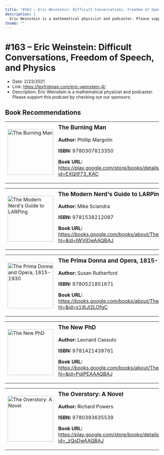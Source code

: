 ```yaml
---
title: "#163 – Eric Weinstein: Difficult Conversations, Freedom of Speech, and Physics"
description: |
  Eric Weinstein is a mathematical physicist and podcaster. Please support this podcast by checking out our sponsors:"
thumb: ""
---
```


# #163 – Eric Weinstein: Difficult Conversations, Freedom of Speech, and Physics

  - Date: 2/23/2021
  - Link: https://lexfridman.com/eric-weinstein-4/
  - Description: Eric Weinstein is a mathematical physicist and podcaster. Please support this podcast by checking out our sponsors:

## Book Recommendations

<table style="border: none;"><tr style="border: none;"><td style="border: none;"><img src="https://books.google.com/books/content?id=EXQltf73_KAC&printsec=frontcover&img=1&zoom=1&edge=curl&source=gbs_api" alt="The Burning Man" width="150" style="vertical-align: top;"></td><td style="border: none; vertical-align: top;"><h3 style='margin-top: 5'>The Burning Man</h3><p><strong>Author:</strong> Phillip Margolin</p><p><strong>ISBN:</strong> 9780307813350</p><p><strong>Book URL:</strong> <a href="https://play.google.com/store/books/details?id=EXQltf73_KAC">https://play.google.com/store/books/details?id=EXQltf73_KAC</a></p></td></tr></table>
<table style="border: none;"><tr style="border: none;"><td style="border: none;"><img src="https://books.google.com/books/content?id=IWViDwAAQBAJ&printsec=frontcover&img=1&zoom=1&edge=curl&source=gbs_api" alt="The Modern Nerd's Guide to LARPing" width="150" style="vertical-align: top;"></td><td style="border: none; vertical-align: top;"><h3 style='margin-top: 5'>The Modern Nerd's Guide to LARPing</h3><p><strong>Author:</strong> Mike Sciandra</p><p><strong>ISBN:</strong> 9781538212097</p><p><strong>Book URL:</strong> <a href="https://books.google.com/books/about/The_Modern_Nerd_s_Guide_to_LARPing.html?hl=&id=IWViDwAAQBAJ">https://books.google.com/books/about/The_Modern_Nerd_s_Guide_to_LARPing.html?hl=&id=IWViDwAAQBAJ</a></p></td></tr></table>
<table style="border: none;"><tr style="border: none;"><td style="border: none;"><img src="https://books.google.com/books/content?id=s1j6Jl2LOfgC&printsec=frontcover&img=1&zoom=1&edge=curl&source=gbs_api" alt="The Prima Donna and Opera, 1815-1930" width="150" style="vertical-align: top;"></td><td style="border: none; vertical-align: top;"><h3 style='margin-top: 5'>The Prima Donna and Opera, 1815-1930</h3><p><strong>Author:</strong> Susan Rutherford</p><p><strong>ISBN:</strong> 9780521851671</p><p><strong>Book URL:</strong> <a href="https://books.google.com/books/about/The_Prima_Donna_and_Opera_1815_1930.html?hl=&id=s1j6Jl2LOfgC">https://books.google.com/books/about/The_Prima_Donna_and_Opera_1815_1930.html?hl=&id=s1j6Jl2LOfgC</a></p></td></tr></table>
<table style="border: none;"><tr style="border: none;"><td style="border: none;"><img src="https://books.google.com/books/content?id=PqIPEAAAQBAJ&printsec=frontcover&img=1&zoom=1&edge=curl&source=gbs_api" alt="The New PhD" width="150" style="vertical-align: top;"></td><td style="border: none; vertical-align: top;"><h3 style='margin-top: 5'>The New PhD</h3><p><strong>Author:</strong> Leonard Cassuto</p><p><strong>ISBN:</strong> 9781421439761</p><p><strong>Book URL:</strong> <a href="https://books.google.com/books/about/The_New_PhD.html?hl=&id=PqIPEAAAQBAJ">https://books.google.com/books/about/The_New_PhD.html?hl=&id=PqIPEAAAQBAJ</a></p></td></tr></table>
<table style="border: none;"><tr style="border: none;"><td style="border: none;"><img src="https://books.google.com/books/content?id=_zQsDwAAQBAJ&printsec=frontcover&img=1&zoom=1&edge=curl&source=gbs_api" alt="The Overstory: A Novel" width="150" style="vertical-align: top;"></td><td style="border: none; vertical-align: top;"><h3 style='margin-top: 5'>The Overstory: A Novel</h3><p><strong>Author:</strong> Richard Powers</p><p><strong>ISBN:</strong> 9780393635539</p><p><strong>Book URL:</strong> <a href="https://play.google.com/store/books/details?id=_zQsDwAAQBAJ">https://play.google.com/store/books/details?id=_zQsDwAAQBAJ</a></p></td></tr></table>

